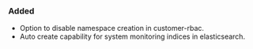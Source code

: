 ### Added

- Option to disable namespace creation in customer-rbac.
- Auto create capability for system monitoring indices in elasticsearch.
